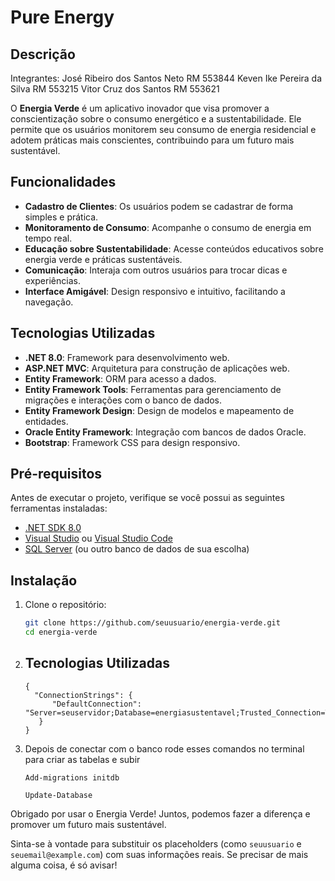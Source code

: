 # Pure Energy
## Descrição

Integrantes:
José Ribeiro dos Santos Neto RM 553844
Keven Ike Pereira da Silva RM 553215
Vitor Cruz dos Santos RM 553621

O **Energia Verde** é um aplicativo inovador que visa promover a conscientização sobre o consumo energético e a sustentabilidade. Ele permite que os usuários monitorem seu consumo de energia residencial e adotem práticas mais conscientes, contribuindo para um futuro mais sustentável.

## Funcionalidades

- **Cadastro de Clientes**: Os usuários podem se cadastrar de forma simples e prática.
- **Monitoramento de Consumo**: Acompanhe o consumo de energia em tempo real.
- **Educação sobre Sustentabilidade**: Acesse conteúdos educativos sobre energia verde e práticas sustentáveis.
- **Comunicação**: Interaja com outros usuários para trocar dicas e experiências.
- **Interface Amigável**: Design responsivo e intuitivo, facilitando a navegação.

## Tecnologias Utilizadas

- **.NET 8.0**: Framework para desenvolvimento web.
- **ASP.NET MVC**: Arquitetura para construção de aplicações web.
- **Entity Framework**: ORM para acesso a dados.
- **Entity Framework Tools**: Ferramentas para gerenciamento de migrações e interações com o banco de dados.
- **Entity Framework Design**: Design de modelos e mapeamento de entidades.
- **Oracle Entity Framework**: Integração com bancos de dados Oracle.
- **Bootstrap**: Framework CSS para design responsivo.

## Pré-requisitos

Antes de executar o projeto, verifique se você possui as seguintes ferramentas instaladas:

- [.NET SDK 8.0](https://dotnet.microsoft.com/download)
- [Visual Studio](https://visualstudio.microsoft.com/) ou [Visual Studio Code](https://code.visualstudio.com/)
- [SQL Server](https://www.microsoft.com/sql-server/sql-server-downloads) (ou outro banco de dados de sua escolha)

## Instalação

1. Clone o repositório:
   ```bash
   git clone https://github.com/seuusuario/energia-verde.git
   cd energia-verde

2. ## Tecnologias Utilizadas
   ```
   {
     "ConnectionStrings": {
         "DefaultConnection": "Server=seuservidor;Database=energiasustentavel;Trusted_Connection=True;"
      }
   }
   ```
4. Depois de conectar com o banco rode esses comandos no terminal para criar as tabelas e subir
   ```
   Add-migrations initdb
   ```
   ```
   Update-Database
   ```

Obrigado por usar o Energia Verde! Juntos, podemos fazer a diferença e promover um futuro mais sustentável.


Sinta-se à vontade para substituir os placeholders (como `seuusuario` e `seuemail@example.com`) com suas informações reais. Se precisar de mais alguma coisa, é só avisar!
